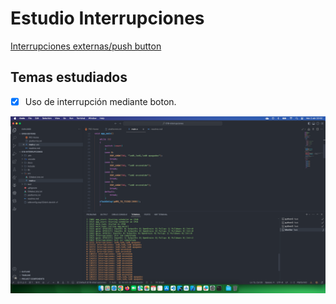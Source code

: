# Estudio Interrupciones

[Interrupciones externas/push button](https://www.youtube.com/watch?v=OiKF7yPsxXM&list=PL-Hb9zZP9qC65SpXHnTAO0-qV6x5JxCMJ&index=15)

## Temas estudiados

- [x] Uso de interrupción mediante boton. 


<div style="text-align: center;">

![](docs/result.png)

</div>
